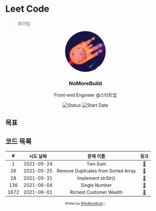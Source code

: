 # Leet Code

> 화이팅

<div align="center">
  
<img src="assets/profile.png" width="128px" height="128px" style="border-radius:50%">

<h3> NoMoreBuild </h3>
<p>Front-end Engineer @스타트업</p>

![Status](https://img.shields.io/badge/MunziYa-gray.svg)
![Start Date](https://img.shields.io/badge/Start%20Date-2021--05--14-23d16b.svg)

</div>

## 목표

## 코드 목록

|  #   | 시도 날짜  |              문제 이름              |            링크            |
| :--: | :--------: | :---------------------------------: | :------------------------: |
|  1   | 2021-05-24 |               Two Sum               |  [:link:](problems/1.js)   |
|  26  | 2021-05-25 | Remove Duplicates from Sorted Array |  [:link:](problems/26.js)  |
|  28  | 2021-05-31 |         Implement strStr()          |  [:link:](problems/28.js)  |
| 136  | 2021-06-04 |            Single Number            | [:link:](problems/136.js)  |
| 1672 | 2021-06-01 |       Richest Customer Wealth       | [:link:](problems/1672.js) |

<div align="center">

<sub><sup>Written by <a href="https://github.com/nomorebuild">@NoMoreBuild</a></sup></sub><small>💥</small>

</div>
